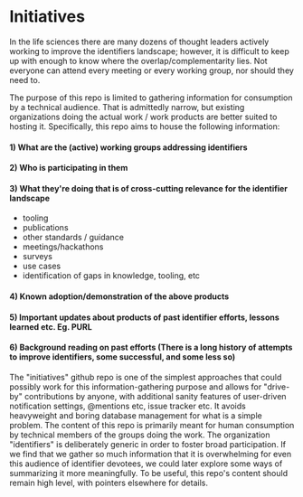 # Initiatives
In the life sciences there are many dozens of thought leaders actively working to improve the identifiers landscape; however, it is difficult to keep up with enough to know where the overlap/complementarity lies. Not everyone can attend every meeting or every working group, nor should they need to.

The purpose of this repo is limited to gathering information for consumption by a technical audience. That is admittedly narrow, but existing organizations doing the actual work / work products are better suited to hosting it. Specifically, this repo aims to house the following information:

#### 1) What are the (active) working groups addressing identifiers
#### 2) Who is participating in them
#### 3) What they're doing that is of cross-cutting relevance for the identifier landscape
  - tooling
  - publications
  - other standards / guidance
  - meetings/hackathons
  - surveys
  - use cases
  - identification of gaps in knowledge, tooling, etc

#### 4) Known adoption/demonstration of the above products
#### 5) Important updates about products of past identifier efforts, lessons learned etc. Eg. PURL
#### 6) Background reading on past efforts (There is a long history of attempts to improve identifiers, some successful, and some less so)

The "initiatives" github repo is one of the simplest approaches that could possibly work for this information-gathering purpose and allows for "drive-by" contributions by anyone, with additional sanity features of user-driven notification settings, @mentions etc, issue tracker etc. It avoids heavyweight and boring database management for what is a simple problem. The content of this repo is primarily meant for human consumption by technical members of the groups doing the work. The organization "identifiers" is deliberately generic in order to foster broad participation. If we find that we gather so much information that it is overwhelming for even this audience of identifier devotees, we could later explore some ways of summarizing it more meaningfully. To be useful, this repo's content should remain high level, with pointers elsewhere for details.
